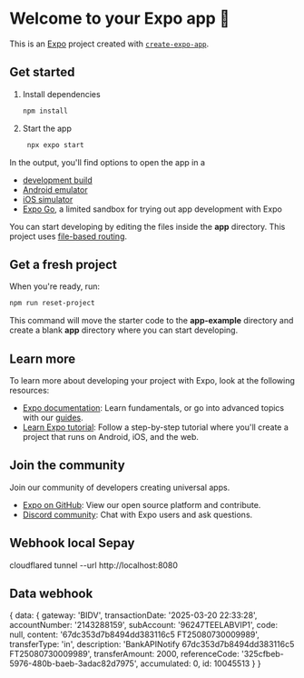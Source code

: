 # Welcome to your Expo app 👋

This is an [Expo](https://expo.dev) project created with [`create-expo-app`](https://www.npmjs.com/package/create-expo-app).

## Get started

1. Install dependencies

   ```bash
   npm install
   ```

2. Start the app

   ```bash
    npx expo start
   ```

In the output, you'll find options to open the app in a

- [development build](https://docs.expo.dev/develop/development-builds/introduction/)
- [Android emulator](https://docs.expo.dev/workflow/android-studio-emulator/)
- [iOS simulator](https://docs.expo.dev/workflow/ios-simulator/)
- [Expo Go](https://expo.dev/go), a limited sandbox for trying out app development with Expo

You can start developing by editing the files inside the **app** directory. This project uses [file-based routing](https://docs.expo.dev/router/introduction).

## Get a fresh project

When you're ready, run:

```bash
npm run reset-project
```

This command will move the starter code to the **app-example** directory and create a blank **app** directory where you can start developing.

## Learn more

To learn more about developing your project with Expo, look at the following resources:

- [Expo documentation](https://docs.expo.dev/): Learn fundamentals, or go into advanced topics with our [guides](https://docs.expo.dev/guides).
- [Learn Expo tutorial](https://docs.expo.dev/tutorial/introduction/): Follow a step-by-step tutorial where you'll create a project that runs on Android, iOS, and the web.

## Join the community

Join our community of developers creating universal apps.

- [Expo on GitHub](https://github.com/expo/expo): View our open source platform and contribute.
- [Discord community](https://chat.expo.dev): Chat with Expo users and ask questions.

## Webhook local Sepay
cloudflared tunnel --url http://localhost:8080

## Data webhook 
{
  data: {
    gateway: 'BIDV',
    transactionDate: '2025-03-20 22:33:28',
    accountNumber: '2143288159',
    subAccount: '96247TEELABVIP1',
    code: null,
    content: '67dc353d7b8494dd383116c5 FT25080730009989',
    transferType: 'in',
    description: 'BankAPINotify 67dc353d7b8494dd383116c5 FT25080730009989',
    transferAmount: 2000,
    referenceCode: '325cfbeb-5976-480b-baeb-3adac82d7975',
    accumulated: 0,
    id: 10045513
  }
}
